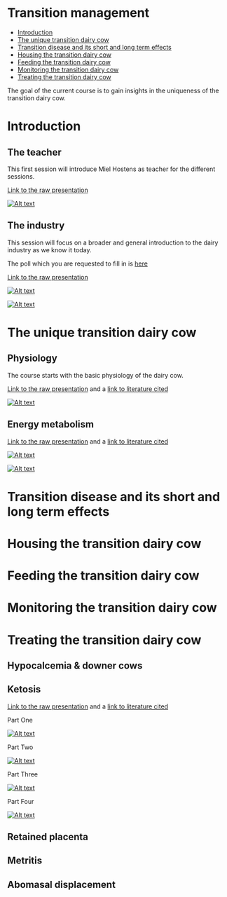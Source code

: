 Transition management
================

  - [Introduction](#introduction)
  - [The unique transition dairy cow](#the-unique-transition-dairy-cow)
  - [Transition disease and its short and long term
    effects](#transition-disease-and-its-short-and-long-term-effects)
  - [Housing the transition dairy
    cow](#housing-the-transition-dairy-cow)
  - [Feeding the transition dairy
    cow](#feeding-the-transition-dairy-cow)
  - [Monitoring the transition dairy
    cow](#monitoring-the-transition-dairy-cow)
  - [Treating the transition dairy
    cow](#treating-the-transition-dairy-cow)

The goal of the current course is to gain insights in the uniqueness of
the transition dairy cow.

# Introduction

## The teacher

This first session will introduce Miel Hostens as teacher for the
different sessions.

[Link to the raw
presentation](https://prezi.com/view/eOCdI7EIZmOEwEQP6lG4/)

[![Alt
text](https://img.youtube.com/vi/bT79VMQOnrs/0.jpg)](https://www.youtube.com/watch?v=bT79VMQOnrs)

## The industry

This session will focus on a broader and general introduction to the
dairy industry as we know it today.

The poll which you are requested to fill in is
[here](https://www.menti.com/jp3kenbmz7)

[Link to the raw
presentation](https://prezi.com/view/fhX2xHhhiYPfEn76McCe/)

[![Alt
text](https://img.youtube.com/vi/VqvdjKvdBDk/0.jpg)](https://www.youtube.com/watch?v=VqvdjKvdBDk)

[![Alt
text](https://img.youtube.com/vi/Ey5UNYJ9ZRM/0.jpg)](https://www.youtube.com/watch?v=Ey5UNYJ9ZRM)

# The unique transition dairy cow

## Physiology

The course starts with the basic physiology of the dairy cow.

[Link to the raw
presentation](https://prezi.com/view/v2KDzmGQYWlFd7iFpljO/) and a [link
to literature cited](1_Physiology/Literature/)

[![Alt
text](https://img.youtube.com/vi/pgrZpJBpseE/0.jpg)](https://www.youtube.com/watch?v=pgrZpJBpseE)

## Energy metabolism

[Link to the raw
presentation](https://prezi.com/view/eOCdI7EIZmOEwEQP6lG4/) and a [link
to literature cited](2_EnergyMetabolism/Literature/)

[![Alt
text](https://img.youtube.com/vi/D_fpTZ06tXU/0.jpg)](https://www.youtube.com/watch?v=D_fpTZ06tXU)

[![Alt
text](https://img.youtube.com/vi/7ri6sRG4d8I/0.jpg)](https://www.youtube.com/watch?v=7ri6sRG4d8I)

# Transition disease and its short and long term effects

# Housing the transition dairy cow

# Feeding the transition dairy cow

# Monitoring the transition dairy cow

# Treating the transition dairy cow

## Hypocalcemia & downer cows

## Ketosis

[Link to the raw
presentation](https://prezi.com/view/Pi6dw8DUUN9BcoEA45E4/) and a [link
to literature cited](1_Ketosis/Literature/)

Part One

[![Alt
text](https://img.youtube.com/vi/Urru7zN8zxk/0.jpg)](https://www.youtube.com/watch?v=Urru7zN8zxk)

Part Two

[![Alt
text](https://img.youtube.com/vi/Xv0fXwOot2k/0.jpg)](https://www.youtube.com/watch?v=Xv0fXwOot2k)

Part Three

[![Alt
text](https://img.youtube.com/vi/CjsabqcmO9E/0.jpg)](https://www.youtube.com/watch?v=CjsabqcmO9E)

Part Four

[![Alt
text](https://img.youtube.com/vi/4ppdfziPn18/0.jpg)](https://www.youtube.com/watch?v=4ppdfziPn18)

## Retained placenta

## Metritis

## Abomasal displacement
